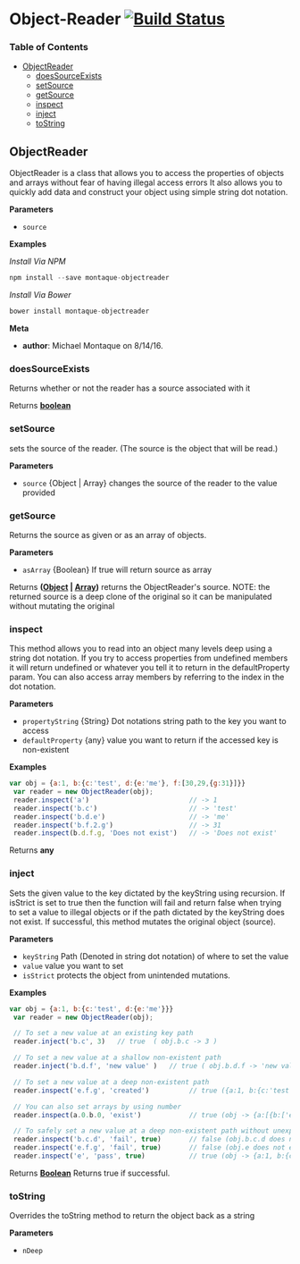 # Object-Reader [![Build Status](https://travis-ci.org/montaque22/object-reader.svg?branch=master)](https://travis-ci.org/montaque22/object-reader)


### Table of Contents

-   [ObjectReader](#objectreader)
    -   [doesSourceExists](#doessourceexists)
    -   [setSource](#setsource)
    -   [getSource](#getsource)
    -   [inspect](#inspect)
    -   [inject](#inject)
    -   [toString](#tostring)

## ObjectReader

ObjectReader is a class that allows you to access the properties of objects and arrays without fear of having
illegal access errors It also allows you to quickly add data and construct your object using simple string dot
notation.

**Parameters**

-   `source`  

**Examples**

_Install Via NPM_

```javascript
npm install --save montaque-objectreader
```

_Install Via Bower_

```javascript
bower install montaque-objectreader
```

**Meta**

-   **author**: Michael Montaque on 8/14/16.

### doesSourceExists

Returns whether or not the reader has a source associated with it

Returns **[boolean](https://developer.mozilla.org/en-US/docs/Web/JavaScript/Reference/Global_Objects/Boolean)** 

### setSource

sets the source of the reader. (The source is the object that will be read.)

**Parameters**

-   `source`  {Object | Array} changes the source of the reader to the value provided

### getSource

Returns the source as given or as an array of objects.

**Parameters**

-   `asArray`  {Boolean} If true will return source as array

Returns **([Object](https://developer.mozilla.org/en-US/docs/Web/JavaScript/Reference/Global_Objects/Object) \| [Array](https://developer.mozilla.org/en-US/docs/Web/JavaScript/Reference/Global_Objects/Array))** returns the ObjectReader's source. NOTE: the returned source is a deep clone of the
original so it can be manipulated without mutating the original

### inspect

This method allows you to read into an object many levels deep using a string dot notation. If you try to
access properties from undefined members it will return undefined or whatever you tell it to return in the
defaultProperty param. You can also access array members by referring to the index in the dot notation.

**Parameters**

-   `propertyString`  {String}   Dot notations string path to the key you want to access
-   `defaultProperty`  {any}     value you want to return if the accessed key is non-existent

**Examples**

```javascript
var obj = {a:1, b:{c:'test', d:{e:'me'}, f:[30,29,{g:31}]}}
 var reader = new ObjectReader(obj);
 reader.inspect('a')                         // -> 1
 reader.inspect('b.c')                       // -> 'test'
 reader.inspect('b.d.e')                     // -> 'me'
 reader.inspect('b.f.2.g')                   // -> 31
 reader.inspect(b.d.f.g, 'Does not exist')   // -> 'Does not exist'
```

Returns **any** 

### inject

Sets the given value to the key dictated by the keyString using recursion. If isStrict is set to true then the
function will fail and return false when trying to set a value to illegal objects or if the path dictated by
the keyString does not exist. If successful, this method mutates the original object (source).

**Parameters**

-   `keyString`  Path (Denoted in string dot notation) of where to set the value
-   `value`  value you want to set
-   `isStrict`  protects the object from unintended mutations.

**Examples**

```javascript
var obj = {a:1, b:{c:'test', d:{e:'me'}}}
 var reader = new ObjectReader(obj);

 // To set a new value at an existing key path
 reader.inject('b.c', 3)   // true  ( obj.b.c -> 3 )

 // To set a new value at a shallow non-existent path
 reader.inject('b.d.f', 'new value' )   // true ( obj.b.d.f -> 'new value' )

 // To set a new value at a deep non-existent path
 reader.inspect('e.f.g', 'created')          // true ({a:1, b:{c:'test', d:{e:'me'}}, e:{f:{g:created}})

 // You can also set arrays by using number
 reader.inspect(a.0.b.0, 'exist')            // true (obj -> {a:[{b:['exist']}], b:{c:'test', d:{e:'me'}})

 // To safely set a new value at a deep non-existent path without unexpected mutations
 reader.inspect('b.c.d', 'fail', true)       // false (obj.b.c.d does not exist so nothing happens)
 reader.inspect('e.f.g', 'fail', true)       // false (obj.e does not exist so nothing happens)
 reader.inspect('e', 'pass', true)           // true (obj -> {a:1, b:{c:'test', d:{e:'me'}}, e:'pass')
```

Returns **[Boolean](https://developer.mozilla.org/en-US/docs/Web/JavaScript/Reference/Global_Objects/Boolean)** Returns true if successful.

### toString

Overrides the toString method to return the object back as a string

**Parameters**

-   `nDeep`  
